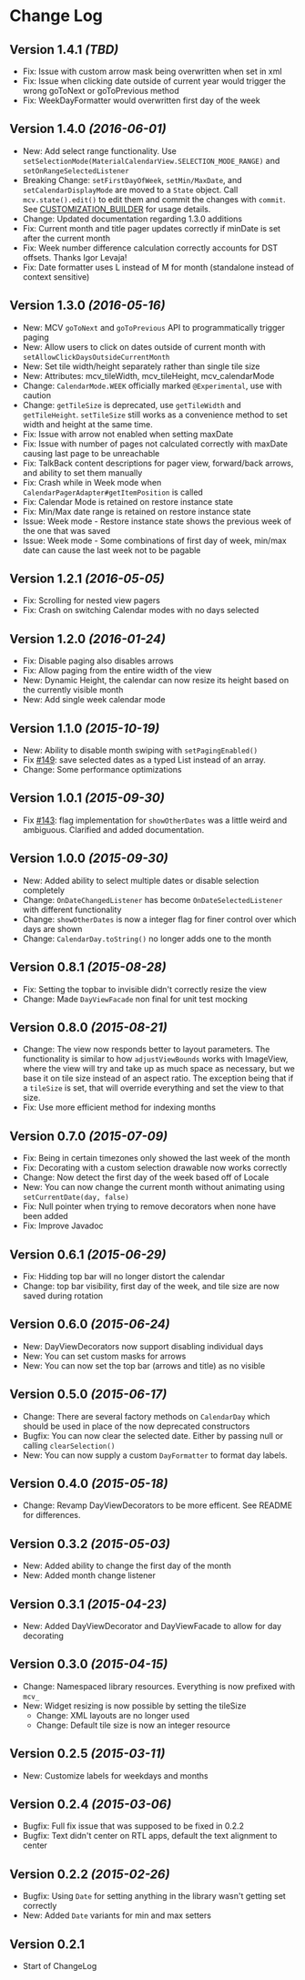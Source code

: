 Change Log
==========
Version 1.4.1 *(TBD)*
----------------------------
* Fix: Issue with custom arrow mask being overwritten when set in xml
* Fix: Issue when clicking date outside of current year would trigger the wrong goToNext or goToPrevious method
* Fix: WeekDayFormatter would overwritten first day of the week

Version 1.4.0 *(2016-06-01)*
----------------------------
* New: Add select range functionality. Use `setSelectionMode(MaterialCalendarView.SELECTION_MODE_RANGE)` and `setOnRangeSelectedListener`
* Breaking Change: `setFirstDayOfWeek`, `setMin/MaxDate`, and `setCalendarDisplayMode` are moved to a `State` object. Call `mcv.state().edit()` to edit them and commit the changes with `commit`. See [CUSTOMIZATION_BUILDER](docs/CUSTOMIZATION_BUILDER.md) for usage details.
* Change: Updated documentation regarding 1.3.0 additions
* Fix: Current month and title pager updates correctly if minDate is set after the current month
* Fix: Week number difference calculation correctly accounts for DST offsets. Thanks Igor Levaja!
* Fix: Date formatter uses L instead of M for month (standalone instead of context sensitive)

Version 1.3.0 *(2016-05-16)*
----------------------------

* New: MCV `goToNext` and `goToPrevious` API to programmatically trigger paging
* New: Allow users to click on dates outside of current month with `setAllowClickDaysOutsideCurrentMonth`
* New: Set tile width/height separately rather than single tile size
* New: Attributes: mcv_tileWidth, mcv_tileHeight, mcv_calendarMode
* Change: `CalendarMode.WEEK` officially marked `@Experimental`, use with caution
* Change: `getTileSize` is deprecated, use `getTileWidth` and `getTileHeight`. `setTileSize` still works as a convenience method to set width and height at the same time.
* Fix: Issue with arrow not enabled when setting maxDate
* Fix: Issue with number of pages not calculated correctly with maxDate causing last page to be unreachable
* Fix: TalkBack content descriptions for pager view, forward/back arrows, and ability to set them manually
* Fix: Crash while in Week mode when `CalendarPagerAdapter#getItemPosition` is called
* Fix: Calendar Mode is retained on restore instance state
* Fix: Min/Max date range is retained on restore instance state
* Issue: Week mode - Restore instance state shows the previous week of the one that was saved
* Issue: Week mode - Some combinations of first day of week, min/max date can cause the last week not to be pagable

Version 1.2.1 *(2016-05-05)*
----------------------------

* Fix: Scrolling for nested view pagers
* Fix: Crash on switching Calendar modes with no days selected

Version 1.2.0 *(2016-01-24)*
----------------------------

* Fix: Disable paging also disables arrows
* Fix: Allow paging from the entire width of the view
* New: Dynamic Height, the calendar can now resize its height based on the currently visible month
* New: Add single week calendar mode

Version 1.1.0 *(2015-10-19)*
----------------------------

* New: Ability to disable month swiping with `setPagingEnabled()`
* Fix [#149](https://github.com/prolificinteractive/material-calendarview/issues/149):
  save selected dates as a typed List instead of an array.
* Change: Some performance optimizations

Version 1.0.1 *(2015-09-30)*
----------------------------

* Fix [#143](https://github.com/prolificinteractive/material-calendarview/issues/143):
 flag implementation for `showOtherDates` was a little weird and ambiguous. Clarified and added documentation.

Version 1.0.0 *(2015-09-30)*
----------------------------

* New: Added ability to select multiple dates or disable selection completely
* Change: `OnDateChangedListener` has become `OnDateSelectedListener` with different functionality
* Change: `showOtherDates` is now a integer flag for finer control over which days are shown
* Change: `CalendarDay.toString()` no longer adds one to the month

Version 0.8.1 *(2015-08-28)*
----------------------------

* Fix: Setting the topbar to invisible didn't correctly resize the view
* Change: Made `DayViewFacade` non final for unit test mocking

Version 0.8.0 *(2015-08-21)*
----------------------------

* Change: The view now responds better to layout parameters.
The functionality is similar to how `adjustViewBounds` works with ImageView,
where the view will try and take up as much space as necessary,
but we base it on tile size instead of an aspect ratio.
The exception being that if a `tileSize` is set,
that will override everything and set the view to that size.
* Fix: Use more efficient method for indexing months

Version 0.7.0 *(2015-07-09)*
----------------------------

* Fix: Being in certain timezones only showed the last week of the month
* Fix: Decorating with a custom selection drawable now works correctly
* Change: Now detect the first day of the week based off of Locale
* New: You can now change the current month without animating using `setCurrentDate(day, false)`
* Fix: Null pointer when trying to remove decorators when none have been added
* Fix: Improve Javadoc

Version 0.6.1 *(2015-06-29)*
----------------------------

* Fix: Hidding top bar will no longer distort the calendar
* Change: top bar visibility, first day of the week, and tile size are now saved during rotation

Version 0.6.0 *(2015-06-24)*
----------------------------

* New: DayViewDecorators now support disabling individual days
* New: You can set custom masks for arrows
* New: You can now set the top bar (arrows and title) as no visible

Version 0.5.0 *(2015-06-17)*
----------------------------

* Change: There are several factory methods on `CalendarDay` which should be used in place of the now deprecated constructors
* Bugfix: You can now clear the selected date. Either by passing null or calling `clearSelection()`
* New: You can now supply a custom `DayFormatter` to format day labels.

Version 0.4.0 *(2015-05-18)*
----------------------------

* Change: Revamp DayViewDecorators to be more efficent. See README for differences.

Version 0.3.2 *(2015-05-03)*
----------------------------

 * New: Added ability to change the first day of the month
 * New: Added month change listener

Version 0.3.1 *(2015-04-23)*
----------------------------

 * New: Added DayViewDecorator and DayViewFacade to allow for day decorating

Version 0.3.0 *(2015-04-15)*
----------------------------

 * Change: Namespaced library resources. Everything is now prefixed with `mcv_`
 * New: Widget resizing is now possible by setting the tileSize
     * Change: XML layouts are no longer used
     * Change: Default tile size is now an integer resource

Version 0.2.5 *(2015-03-11)*
----------------------------

 * New: Customize labels for weekdays and months

Version 0.2.4 *(2015-03-06)*
----------------------------

 * Bugfix: Full fix issue that was supposed to be fixed in 0.2.2
 * Bugfix: Text didn't center on RTL apps, default the text alignment to center

Version 0.2.2 *(2015-02-26)*
----------------------------

 * Bugfix: Using `Date` for setting anything in the library wasn't getting set correctly
 * New: Added `Date` variants for min and max setters


Version 0.2.1
-------------

 * Start of ChangeLog

